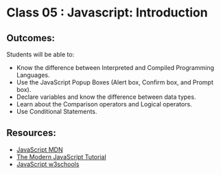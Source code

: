 # Class 05 : Javascript: Introduction

## Outcomes:
Students will be able to:
- Know the difference between Interpreted and Compiled Programming Languages.
- Use the JavaScript Popup Boxes (Alert box, Confirm box, and Prompt box).
- Declare variables and know the difference between data types.
- Learn about the Comparison operators and Logical operators.
- Use Conditional Statements.


## Resources:

- [JavaScript MDN](https://developer.mozilla.org/en-US/docs/Web/JavaScript?retiredLocale=ar)
- [The Modern JavaScript Tutorial](https://javascript.info/)
- [JavaScript w3schools](https://www.w3schools.com/js/default.asp)


